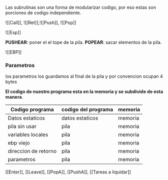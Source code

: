 Las subrutinas son una forma de modularizar codigo, por eso estas son porciones de codigo independiente. 

![[Call]], ![[Ret]],![[Push]], ![[Pop]]

![[Esp]]


**PUSHEAR:** poner el el tope de la pila.
**POPEAR**: sacar elementos de la pila.

![[EBP]]

### Parametros 
los parametros los guardamos al final de la pila y por convencion ocupan 4 bytes 


**El codigo de nuestro programa esta en la memoria y se subdivide de esta manera**.

| Codigo programa      | codigo del programa | memoria |
| -------------------- | ------------------- | ------- |
| Datos estaticos      | datos estaticos     | memoria |
| pila sin usar        | pila                | memoria |
| variables locales    | pila                | memoria |
| ebp viejo            | pila                | memoria |
| direccion de retorno | pila                | memoria |
| parametros           | pila                | memoria |
[[Enter]], [[Leave]], [[PopA]], [[PushA]], [[Tareas a liquidar]]
